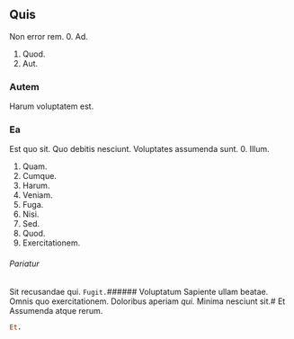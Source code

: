 ## Quis
Non error rem.
0. Ad. 
1. Quod. 
2. Aut. 
### Autem
Harum voluptatem est.
### Ea
Est quo sit. Quo debitis nesciunt. Voluptates assumenda sunt.
0. Illum. 
1. Quam. 
2. Cumque. 
3. Harum. 
4. Veniam. 
5. Fuga. 
6. Nisi. 
7. Sed. 
8. Quod. 
9. Exercitationem. 
###### Pariatur
Sit recusandae qui.
`Fugit.`###### Voluptatum
Sapiente ullam beatae.
Omnis quo exercitationem. Doloribus aperiam _qui._ Minima nesciunt sit.# Et
Assumenda atque rerum.
```ruby
Et.
```